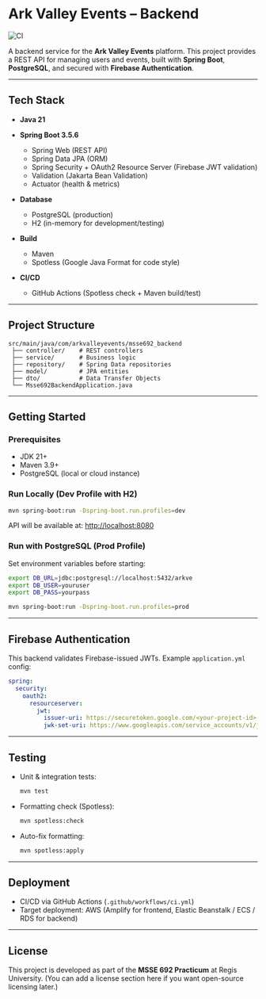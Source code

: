 # Ark Valley Events – Backend

![CI](https://github.com/JohnMKreski/msse692-backend/actions/workflows/ci.yml/badge.svg)

A backend service for the **Ark Valley Events** platform. This project provides a REST API for managing users and events, built with **Spring Boot**, **PostgreSQL**, and secured with **Firebase Authentication**.

---

## Tech Stack

* **Java 21**
* **Spring Boot 3.5.6**

    * Spring Web (REST API)
    * Spring Data JPA (ORM)
    * Spring Security + OAuth2 Resource Server (Firebase JWT validation)
    * Validation (Jakarta Bean Validation)
    * Actuator (health & metrics)
* **Database**

    * PostgreSQL (production)
    * H2 (in-memory for development/testing)
* **Build**

    * Maven
    * Spotless (Google Java Format for code style)
* **CI/CD**

    * GitHub Actions (Spotless check + Maven build/test)

---

## Project Structure

```
src/main/java/com/arkvalleyevents/msse692_backend
 ├── controller/    # REST controllers
 ├── service/       # Business logic
 ├── repository/    # Spring Data repositories
 ├── model/         # JPA entities
 ├── dto/           # Data Transfer Objects
 └── Msse692BackendApplication.java
```

---

## Getting Started

### Prerequisites

* JDK 21+
* Maven 3.9+
* PostgreSQL (local or cloud instance)

### Run Locally (Dev Profile with H2)

```bash
mvn spring-boot:run -Dspring-boot.run.profiles=dev
```

API will be available at: [http://localhost:8080](http://localhost:8080)

### Run with PostgreSQL (Prod Profile)

Set environment variables before starting:

```bash
export DB_URL=jdbc:postgresql://localhost:5432/arkve
export DB_USER=youruser
export DB_PASS=yourpass

mvn spring-boot:run -Dspring-boot.run.profiles=prod
```

---

## Firebase Authentication

This backend validates Firebase-issued JWTs. Example `application.yml` config:

```yaml
spring:
  security:
    oauth2:
      resourceserver:
        jwt:
          issuer-uri: https://securetoken.google.com/<your-project-id>
          jwk-set-uri: https://www.googleapis.com/service_accounts/v1/jwk/securetoken@system.gserviceaccount.com
```

---

## Testing

* Unit & integration tests:

  ```bash
  mvn test
  ```
* Formatting check (Spotless):

  ```bash
  mvn spotless:check
  ```
* Auto-fix formatting:

  ```bash
  mvn spotless:apply
  ```

---

## Deployment

* CI/CD via GitHub Actions (`.github/workflows/ci.yml`)
* Target deployment: AWS (Amplify for frontend, Elastic Beanstalk / ECS / RDS for backend)

---

## License

This project is developed as part of the **MSSE 692 Practicum** at Regis University.
(You can add a license section here if you want open-source licensing later.)
